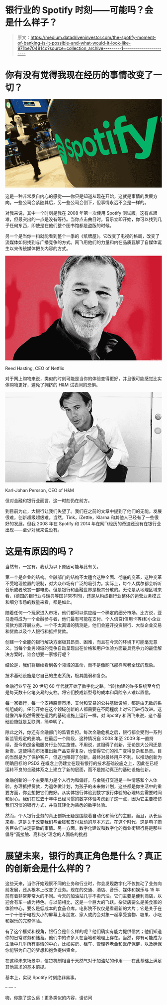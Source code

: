 # 银行业的 Spotify 时刻——可能吗？会是什么样子？

> 原文：<https://medium.datadriveninvestor.com/the-spotify-moment-of-banking-is-it-possible-and-what-would-it-look-like-971be704814c?source=collection_archive---------1----------------------->

# 你有没有觉得我现在经历的事情改变了一切？

![](img/2e8ca54fc82390fd383113a5a864dc02.png)

这是一种非常发自内心的感觉——你只是知道从现在开始，这就是事情的发展方向。一些公司会紧随其后，另一些公司会倒下，但事情永远不会是一样的。

对我来说，其中一个时刻是我在 2008 年第一次使用 Spotify 测试版。这有点艰难，但最突出的一点是没有等待。当你点击曲目时，音乐立即开始，你可以找到几乎任何东西，即使是在他们整个图书馆都是盗版的时候。

另一个是当你一扫就能看到整个一季的《纸牌屋》。它改变了电视的格局，改变了流媒体如何找到与广播竞争的方式。网飞用他们的力量和内在品质瓦解了自媒体诞生以来传统媒体把关内容的方式。

![](img/726b9d5a501732bd585248dfddadb5df.png)

Reed Hasting, CEO of Netflix

对于网上购物来说，类似的时刻可能是当你的体验变得更好，并且很可能感觉比实体购物更好，避免了拥挤的 H&M 试衣间的恐惧。

![](img/986bb7f9fdb67877450552c824ad64a8.png)

Karl-Johan Persson, CEO of H&M

但对金融和银行业而言，这一时刻仍在前方。

到目前为止，大银行让我们失望了。我们在之前的文章中提到了他们的无能。发展很难，创新超级超级难。当然，Tink，iZettle，Klarna 和其他人已经有了一些很好的发展。但我 2008 年在 Spotify 和 2014 年在网飞经历的奇迹还没有在银行业出现——至少对我来说没有。

# 这是有原因的吗？

当然有，一定有。我认为以下原因可能与此有关。

第一个是企业的结构。金融部门的结构不太适合这种全面、彻底的变革，这种变革不受地理位置的限制，对大众市场有广泛的吸引力。实际上，每个人偶尔都会听听音乐或者欣赏一部电影。但是银行和金融世界是极其分散的。无论是从地理区域来看，(德国的银行业与瑞典等国非常不同)，还是从构成银行业整体的运营业务模式和细分市场的数量来看，都是如此。

随着任何一个玩家进入市场，他们都可以供应给一个确定的细分市场。比方说，亚马逊将成为一个金融参与者，他们最有可能在支付、个人信贷(信用卡等)和小企业贷款方面开展业务。一个不太离谱的猜测是，他们会避开投资银行、大型企业交易和贷款以及个人银行和抵押贷款。

创建一个全能的银行解决方案极其昂贵、困难，而且在今天的环境下可能毫无意义。当每个业务领域的竞争自动呈现出在价格和用户体验方面最具竞争力的最佳解决方案时，谁会想要一家银行呢？

结论是，我们将继续看到各个领域的革命，而不是像网飞那样席卷全球的现象。

技术基础设施是它自己的生态系统，极其脆弱和复杂。

金融行业早在 20 世纪 60 年代就开始了数字化之路。当时构建的许多系统至今仍是每天数十亿笔交易的支柱。将它们换成新型号的成本和风险令人难以置信。

每一家银行，每一个支持股票市场、支付和交易的公共基础设施，都是由无数的系统组成的。任何开始在这个领域创新的人都需要在不同程度上对它们进行改进。这就像汽车仍然需要在道路的基础设施上运行一样。对 Spotify 和网飞来说，这个基础设施就是互联网，简单明了。

除此之外，你还有金融部门的监管负担。每次金融危机之后，银行都会受到一系列新监管规定的影响。在最后一个阶段，这种情况自 2008 年至 2009 年一直持续，至今仍是金融服务行业的主旋律。不用说，这阻碍了创新，无论是大公司还是新贵。这使得向市场推出新产品变得复杂，也使得它们的推广变得复杂和昂贵。目的当然是为了保护客户，但这也阻碍了创新，最终对最终用户不利。以推动创新为明确目标的 PSD2 在概念上仍建立在现有银行的技术基础设施之上，因此在已经运转不良的金融体系之上建立了新的层面，而不是推动真正的基础设施创新。

金融创新的一个主要阻力是个人行为和偏好。与金钱打交道是一种情感和个人体验。办理抵押贷款，为退休做计划，为孩子的未来做计划，这些都是你生活中的重要方面，你会想把它们做好。从实体银行体验到数字银行体验的心理转变需要时间和耐心。我们在过去十年中已经习惯的数字体验考虑到了这一点，因为它主要模仿我们习惯的银行方式，并将其转化为熟悉的数字体验。

然而，个人银行业务的真正创新无疑是围绕着自动化和简化的主题。而且，从长远来看，这是关于改变我们与金钱和支付互动的基本方式，在这个时代，这是电子商务巨头们决定要做的事情。另一方面，数字化建议和数字化的商业街银行将是那些倡导“高接触、高科技”理念的人面临的挑战

# 展望未来，银行的真正角色是什么？真正的创新会是什么样的？

这些天来，当你开始观察不同的业务和行业时，你会发现数字化不仅推动了业务向前发展，还从根本上改变了业务。现在的交通、酒店、音乐、媒体和娱乐与 15 年前有着非常非常大的不同。今天的加油站几乎不卖汽油。它们主要是便利商店，以迎合有车一族为特色。与以前相比，这是一个巨大的飞跃。杂货店要么是美食家的体验中心，要么是低成本的食品仓库。电影院不仅仅是看最新的大片；它是关于在一个十倍于电视大小的屏幕上与朋友、家人或约会对象一起享受食物、糖果、小吃和娱乐的完整体验。

有了这个框架和视角，银行会是什么样的呢？他们确实有能力提供信贷；他们知道你的日常财务和储蓄。他们中的许多人在当地和地理上存在。当然，你有可能成为生活中几乎所有事情的中心，比如买房、租车、管理养老金和医疗保健，以及确保你能够为自己的梦想和抱负提供资金。

在这种未来场景中，信贷机制相当于天然气对于加油站的作用——在此基础上满足其他需求的基本前提。

基本上，实现 Spotify 时刻绝非易事。

– — -

嗨，你跑了这么远！更多类似的内容，请访问